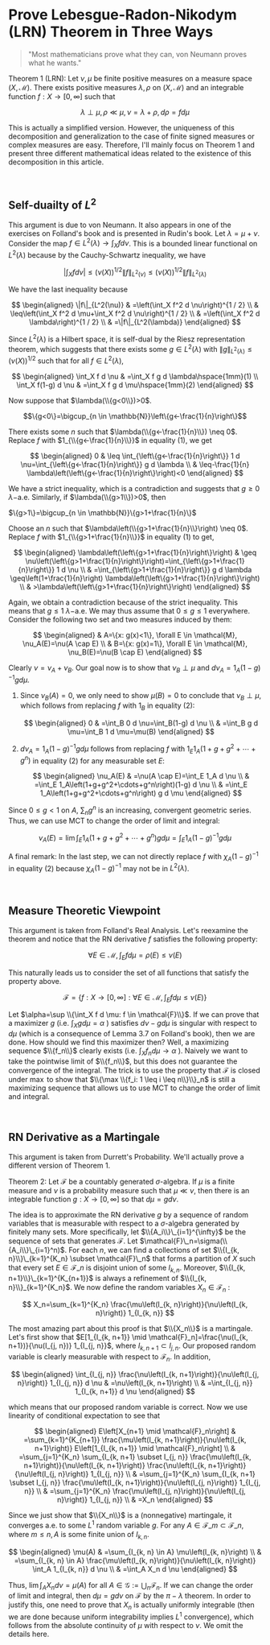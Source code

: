 # Prove Lebesgue-Radon-Nikodym (LRN) Theorem in Three Ways

> "Most mathematicians prove what they can, von Neumann proves what he wants."

Theorem 1 (LRN): Let $\nu,\mu$ be finite positive measures on a measure space $(X,\mathcal{M})$. There exists positive measures $\lambda,\rho$ on $(X,\mathcal{M})$ and an integrable function $f:X\rightarrow [0,\infty]$ such that

$$\lambda \perp \mu, \rho \ll \mu, \nu=\lambda+\rho, d \rho=f d \mu$$

This is actually a simplified version. However, the uniqueness of this decomposition and generalization to the case of finite signed measures or complex measures are easy. Therefore, I'll mainly focus on Theorem 1 and present three different mathematical ideas related to the existence of this decomposition in this article.

<br>

## Self-duailty of $L^2$

This argument is due to von Neumann. It also appears in one of the exercises on Folland's book and is presented in Rudin's book. Let $\lambda=\mu+\nu$. Consider the map $f \in L^2(\lambda) \rightarrow \int_X f d \nu$. This is a bounded linear functional on $L^2(\lambda)$ because by the Cauchy-Schwartz inequality, we have

$$\left|\int_X f d \nu\right| \leq(\nu(X))^{1 / 2}\|f\|_{L^2(\nu)} \leq(\nu(X))^{1 / 2}\|f\|_{L^2(\lambda)}$$

We have the last inequality because

$$
\begin{aligned}
\|f\|_{L^2(\nu)} & =\left(\int_X f^2 d \nu\right)^{1 / 2} \\
& \leq\left(\int_X f^2 d \mu+\int_X f^2 d \nu\right)^{1 / 2} \\
& =\left(\int_X f^2 d \lambda\right)^{1 / 2} \\
& =\|f\|_{L^2(\lambda)}
\end{aligned}
$$

Since $L^2(\lambda)$ is a Hilbert space, it is self-dual by the Riesz representation theorem, which suggests that there exists some $g\in L^2(\lambda)$ with $\|g\|_{L^2(\lambda)} \leq(\nu(X))^{1 / 2}$ such that for all $f \in L^2(\lambda)$,

$$
\begin{aligned}
\int_X f d \nu & =\int_X f g d \lambda\hspace{1mm}(1) \\
\int_X f(1-g) d \nu & =\int_X f g d \mu\hspace{1mm}(2)
\end{aligned}
$$

Now suppose that $\lambda(\\{g<0\\})>0$.

$$\{g<0\}=\bigcup_{n \in \mathbb{N}}\left\{g<-\frac{1}{n}\right\}$$

There exists some $n$ such that $\lambda(\\{g<-\frac{1}{n}\\}) \neq 0$. Replace $f$ with $1_{\\{g<-\frac{1}{n}\\}}$ in equality (1), we get

$$
\begin{aligned}
0 & \leq \int_{\left\{g<-\frac{1}{n}\right\}} 1 d \nu=\int_{\left\{g<-\frac{1}{n}\right\}} g d \lambda \\
& \leq-\frac{1}{n} \lambda\left(\left\{g<-\frac{1}{n}\right\}\right)<0
\end{aligned}
$$

We have a strict inequality, which is a contradiction and suggests that $g\geq 0$ $\lambda-$a.e. Similarly, if $\lambda(\\{g>1\\})>0$, then

$\{g>1\}=\bigcup_{n \in \mathbb{N}}\{g>1+\frac{1}{n}\}$

Choose an $n$ such that $\lambda\left(\\{g>1+\frac{1}{n}\\}\right) \neq 0$. Replace $f$ with $1_{\\{g>1+\frac{1}{n}\\}}$ in equality (1) to get, 

$$
\begin{aligned}
\lambda\left(\left\{g>1+\frac{1}{n}\right\}\right) & \geq \nu\left(\left\{g>1+\frac{1}{n}\right\}\right)=\int_{\left\{g>1+\frac{1}{n}\right\}} 1 d \nu \\
& =\int_{\left\{g>1+\frac{1}{n}\right\}} g d \lambda \geq\left(1+\frac{1}{n}\right) \lambda\left(\left\{g>1+\frac{1}{n}\right\}\right) \\
& >\lambda\left(\left\{g>1+\frac{1}{n}\right\}\right)
\end{aligned}
$$

Again, we obtain a contradiction because of the strict inequality. This means that $g\leq 1$ $\lambda-$a.e. We may thus assume that $0\leq g\leq 1$ everywhere. Consider the following two set and two measures induced by them:

$$
\begin{aligned}
& A=\{x: g(x)<1\}, \forall E \in \mathcal{M}, \nu_A(E)=\nu(A \cap E) \\
& B=\{x: g(x)=1\}, \forall E \in \mathcal{M}, \nu_B(E)=\nu(B \cap E)
\end{aligned}
$$

Clearly $\nu=\nu_A+\nu_B$. Our goal now is to show that $\nu_B\perp \mu$ and $d \nu_A=1_A(1-g)^{-1} g d \mu$.

1. Since $\nu_B(A)=0$, we only need to show $\mu(B)=0$ to conclude that $\nu_B\perp \mu$, which follows from replacing $f$ with $1_B$ in equality (2):

   $$
   \begin{aligned}
    0 & =\int_B 0 d \nu=\int_B(1-g) d \nu \\
    & =\int_B g d \mu=\int_B 1 d \mu=\mu(B)
   \end{aligned}
   $$

2. $d \nu_A=1_A(1-g)^{-1} g d \mu$ follows from replacing $f$ with $1_E1_A(1+g+g^2+\cdots+g^n)$ in equality (2) for any measurable set $E$:

    $$
   \begin{aligned}
\nu_A(E) & =\nu(A \cap E)=\int_E 1_A d \nu \\
& =\int_E 1_A\left(1+g+g^2+\cdots+g^n\right)(1-g) d \nu \\
& =\int_E 1_A\left(1+g+g^2+\cdots+g^n\right) g d \mu
\end{aligned}
$$

Since $0\leq g< 1$ on $A$, $\sum_ng^n$ is an increasing, convergent geometric series. Thus, we can use MCT to change the order of limit and integral:

$$\nu_A(E)=\lim \int_E 1_A\left(1+g+g^2+\cdots+g^n\right) g d \mu=\int_E 1_A(1-g)^{-1} g d \mu$$

A final remark: In the last step, we can not directly replace $f$ with $\chi_A(1-g)^{-1}$ in equality (2) because $\chi_A(1-g)^{-1}$ may not be in $L^2(\lambda)$.




<br>

## Measure Theoretic Viewpoint

This argument is taken from Folland's Real Analysis. Let's reexamine the theorem and notice that the RN derivative $f$ satisfies the following property:

$$
\forall E \in \mathcal{M}, \int_E f d \mu=\rho(E) \leq \nu(E)
$$


This naturally leads us to consider the set of all functions that satisfy the property above.

$$
\mathcal{F}=\left\{f: X \rightarrow[0, \infty]: \forall E \in \mathcal{M}, \int_E f d \mu \leq \nu(E)\right\}
$$


Let $\alpha=\sup \\{\int_X f d \mu: f \in \mathcal{F}\\}$. If we can prove that a maximizer $g$ (i.e. $\int_X g d \mu=\alpha$ ) satisfies $d \nu-g d \mu$ is singular with respect to $d \mu$ (which is a consequence of Lemma 3.7 on Folland's book), then we are done. How should we find this maximizer then? Well, a maximizing sequence $\\{f_n\\}$ clearly exists (i.e. $\int_X f_n d \mu \rightarrow \alpha$ ). Naively we want to take the pointwise limit of $\\{f_n\\}$, but this does not guarantee the convergence of the integral. The trick is to use the property that $\mathcal{F}$ is closed under $\max$ to show that $\\{\max \\{f_i: 1 \leq i \leq n\\}\\}_n$ is still a maximizing sequence that allows us to use MCT to change the order of limit and integral.

<br>

## RN Derivative as a Martingale

This argument is taken from Durrett's Probability. We'll actually prove a different version of Theorem 1.

Theorem 2: Let $\mathcal{F}$ be a countably generated $\sigma$-algebra. If $\mu$ is a finite measure and $\nu$ is a probability measure such that $\mu \ll \nu$, then there is an integrable function $g: X \rightarrow[0, \infty]$ so that $d \mu=g d \nu$.

The idea is to approximate the RN derivative $g$ by a sequence of random variables that is measurable with respect to a $\sigma$-algebra generated by finitely many sets. More specifically, let $\\{A_i\\}\_{i=1}^{\infty}$ be the sequence of sets that generates $\mathcal{F}$. Let $\mathcal{F}\_n=\sigma(\\{A_i\\}\_{i=1}^n)$. For each $n$, we can find a collections of set $\\{I_{k, n}\\}\_{k=1}^{K_n} \subset \mathcal{F}\_n$ that forms a partition of $X$ such that every set $E \in \mathcal{F}\_n$ is disjoint union of some $I_{k, n}$. Moreover, $\\{I_{k, n+1}\\}\_{k=1}^{K_{n+1}}$ is always a refinement of $\\{I_{k, n}\\}_{k=1}^{K_n}$. We now define the random variables $X_n \in \mathcal{F}_n$ :

$$
X_n=\sum_{k=1}^{K_n} \frac{\mu\left(I_{k, n}\right)}{\nu\left(I_{k, n}\right)} 1_{I_{k, n}}
$$


The most amazing part about this proof is that $\\{X_n\\}$ is a martingale. Let's first show that $E[1_{I_{k, n+1}} \mid \mathcal{F}_n]=\frac{\nu(I_{k, n+1})}{\nu(I_{j, n})} 1_{I_{j, n}}$, where $I_{k, n+1} \subset I_{j, n}$. Our proposed random variable is clearly measurable with respect to $\mathcal{F}_n$. In addition,

$$
\begin{aligned}
\int_{I_{j, n}} \frac{\nu\left(I_{k, n+1}\right)}{\nu\left(I_{j, n}\right)} 1_{I_{j, n}} d \nu & =\nu\left(I_{k, n+1}\right) \\
& =\int_{I_{j, n}} 1_{I_{k, n+1}} d \nu
\end{aligned}
$$

which means that our proposed random variable is correct. Now we use linearity of conditional expectation to see that

$$
\begin{aligned}
E\left[X_{n+1} \mid \mathcal{F}_n\right] & =\sum_{k=1}^{K_{n+1}} \frac{\mu\left(I_{k, n+1}\right)}{\nu\left(I_{k, n+1}\right)} E\left[1_{I_{k, n+1}} \mid \mathcal{F}_n\right] \\
& =\sum_{j=1}^{K_n} \sum_{I_{k, n+1} \subset I_{j, n}} \frac{\mu\left(I_{k, n+1}\right)}{\nu\left(I_{k, n+1}\right)} \frac{\nu\left(I_{k, n+1}\right)}{\nu\left(I_{j, n}\right)} 1_{I_{j, n}} \\
& =\sum_{j=1}^{K_n} \sum_{I_{k, n+1} \subset I_{j, n}} \frac{\mu\left(I_{k, n+1}\right)}{\nu\left(I_{j, n}\right)} 1_{I_{j, n}} \\
& =\sum_{j=1}^{K_n} \frac{\mu\left(I_{j, n}\right)}{\nu\left(I_{j, n}\right)} 1_{I_{j, n}} \\
& =X_n
\end{aligned}
$$


Since we just show that $\\{X_n\\}$ is a (nonnegative) martingale, it converges a.e. to some $L^1$ random variable $g$. For any $A \in \mathcal{F}\_m \subset \mathcal{F}\_n$, where $m \leq n, A$ is some finite union of $I_{k, n}$.

$$
\begin{aligned}
\mu(A) & =\sum_{I_{k, n} \in A} \mu\left(I_{k, n}\right) \\
& =\sum_{I_{k, n} \in A} \frac{\mu\left(I_{k, n}\right)}{\nu\left(I_{k, n}\right)} \int_A 1_{I_{k, n}} d \nu \\
& =\int_A X_n d \nu
\end{aligned}
$$


Thus, $\lim \int_A X_n d \nu=\mu(A)$ for all $A \in \mathcal{G}:=\bigcup_n \mathcal{F}_n$. If we can change the order of limit and integral, then $d \mu=g d \nu$ on $\mathcal{F}$ by the $\pi-\lambda$ theorem. In order to justify this, one need to prove that $X_n$ is actually uniformly integrable (then we are done because uniform integrability implies $L^1$ convergence), which follows from the absolute continuity of $\mu$ with respect to $\nu$. We omit the details here.

<br>


